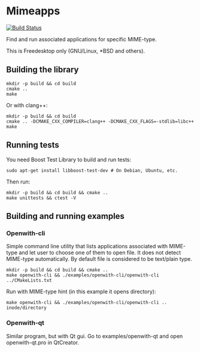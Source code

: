 # Mimeapps


[![Build Status](https://github.com/FreeSlave/cpp-mimeapps/actions/workflows/.github.yml?branch=master)](https://github.com/FreeSlave/cpp-mimeapps/actions/workflows/.github.yml)

Find and run associated applications for specific MIME-type.

This is Freedesktop only (GNU/Linux, *BSD and others).

## Building the library

```
mkdir -p build && cd build
cmake ..
make
```

Or with clang++:

```
mkdir -p build && cd build
cmake .. -DCMAKE_CXX_COMPILER=clang++ -DCMAKE_CXX_FLAGS=-stdlib=libc++
make
```

## Running tests

You need Boost Test Library to build and run tests:

```
sudo apt-get install libboost-test-dev # On Debian, Ubuntu, etc.
```

Then run:

```
mkdir -p build && cd build && cmake ..
make unittests && ctest -V
```

## Building and running examples

### Openwith-cli

Simple command line utility that lists applications associated with MIME-type and let user to choose one of them to open file.
It does not detect MIME-type automatically. By default file is considered to be text/plain type.

```
mkdir -p build && cd build && cmake ..
make openwith-cli && ./examples/openwith-cli/openwith-cli ../CMakeLists.txt 
```

Run with MIME-type hint (in this example it opens directory):

```
make openwith-cli && ./examples/openwith-cli/openwith-cli .. inode/directory
```

### Openwith-qt

Similar program, but with Qt gui. Go to examples/openwith-qt and open openwith-qt.pro in QtCreator.

